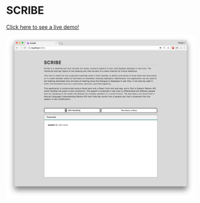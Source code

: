 # SCRIBE

[Click here to see a live demo!](https://scribe-comedic-wallaby.us-east.mybluemix.net/)


![Screenshot](SCRIBE.png)
